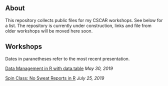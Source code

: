 ## About

This repository collects public files for my CSCAR workshops.  See below for a list.
The repository is currently under construction, links and file from older workshops will be 
moved here soon.

## Workshops

Dates in paranetheses refer to the most recent presentation. 

[Data Management in R with data.table](./data.table/) *May 30, 2019*

[Spin Class: No Sweat Reports in R](./spin/) *July 25, 2019*


